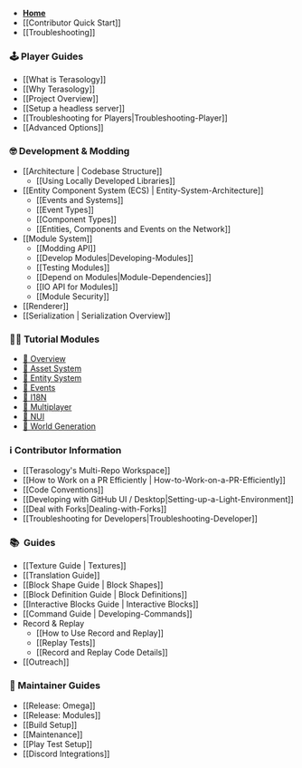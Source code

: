 - **[Home](Home.md)**
- [[Contributor Quick Start]]
- [[Troubleshooting]]

### 🕹️ Player Guides
  - [[What is Terasology]]
  - [[Why Terasology]]
  - [[Project Overview]]
  - [[Setup a headless server]]
  - [[Troubleshooting for Players|Troubleshooting-Player]]
  - [[Advanced Options]]

### 🤓 Development & Modding
  - [[Architecture | Codebase Structure]]
    - [[Using Locally Developed Libraries]]
  - [[Entity Component System (ECS) | Entity-System-Architecture]]
    - [[Events and Systems]]
    - [[Event Types]]
    - [[Component Types]]
    - [[Entities, Components and Events on the Network]]
  - [[Module System]]
    - [[Modding API]]
    - [[Develop Modules|Developing-Modules]]
    - [[Testing Modules]]
    - [[Depend on Modules|Module-Dependencies]]
    - [[IO API for Modules]]
    - [[Module Security]]
  - [[Renderer]]
  - [[Serialization | Serialization Overview]]

### 👩‍🏫 Tutorial Modules
  - [🔗 Overview](https://github.com/Terasology?q=Tutorial&type=source&language=)
  - [🔗 Asset System](https://github.com/Terasology/TutorialAssetSystem/wiki)
  - [🔗 Entity System](https://github.com/Terasology/TutorialEntitySystem/wiki)
  - [🔗 Events](https://github.com/Terasology/TutorialEventsInteractions/wiki)
  - [🔗 I18N](https://github.com/Terasology/TutorialI18n/wiki)
  - [🔗 Multiplayer](https://github.com/Terasology/TutorialMultiplayerExtras/wiki)
  - [🔗 NUI](https://github.com/Terasology/TutorialNui/wiki)
  - [🔗 World Generation](https://github.com/Terasology/TutorialWorldGeneration/wiki)

### ℹ️ Contributor Information
  - [[Terasology's Multi-Repo Workspace]]
  - [[How to Work on a PR Efficiently | How-to-Work-on-a-PR-Efficiently]]
  - [[Code Conventions]]
  - [[Developing with GitHub UI / Desktop|Setting-up-a-Light-Environment]]
  - [[Deal with Forks|Dealing-with-Forks]]
  - [[Troubleshooting for Developers|Troubleshooting-Developer]]

### 📚  Guides
  - [[Texture Guide | Textures]]
  - [[Translation Guide]]
  - [[Block Shape Guide | Block Shapes]]
  - [[Block Definition Guide | Block Definitions]]
  - [[Interactive Blocks Guide | Interactive Blocks]]
  - [[Command Guide | Developing-Commands]]
  - Record & Replay
    - [[How to Use Record and Replay]]
    - [[Replay Tests]]
    - [[Record and Replay Code Details]]
  - [[Outreach]]

### 🤖 Maintainer Guides
  - [[Release: Omega]]
  - [[Release: Modules]]
  - [[Build Setup]]
  - [[Maintenance]]
  - [[Play Test Setup]]
  - [[Discord Integrations]]
